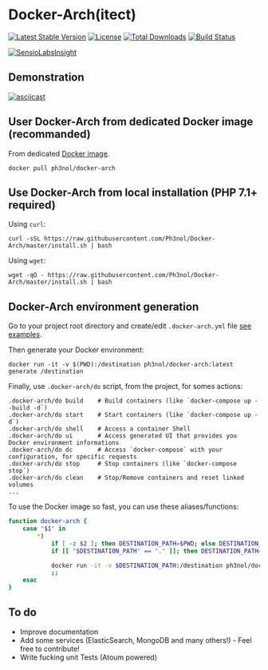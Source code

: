 # Docker-Arch(itect)

[![Latest Stable Version](https://img.shields.io/packagist/v/ph3nol/docker-arch.svg)](https://packagist.org/packages/ph3nol/docker-arch)
[![License](https://img.shields.io/packagist/l/ph3nol/docker-arch.svg)](https://packagist.org/packages/ph3nol/docker-arch)
[![Total Downloads](https://img.shields.io/packagist/dt/ph3nol/docker-arch.svg)](https://packagist.org/packages/ph3nol/docker-arch)
[![Build Status](https://secure.travis-ci.org/Ph3nol/Docker-Arch.png)](http://travis-ci.org/Ph3nol/Docker-Arch)

[![SensioLabsInsight](https://insight.sensiolabs.com/projects/acb7b2ff-0aa1-47bf-a0a9-7b944c36b7c4/big.png)](https://insight.sensiolabs.com/projects/acb7b2ff-0aa1-47bf-a0a9-7b944c36b7c4)

## Demonstration

[![asciicast](https://asciinema.org/a/137144.png)](https://asciinema.org/a/137144?autoplay=1)

## User Docker-Arch from dedicated Docker image (recommanded)

From dedicated [Docker image](https://hub.docker.com/r/ph3nol/docker-arch/).

``` shell
docker pull ph3nol/docker-arch
```

## Use Docker-Arch from local installation (PHP 7.1+ required)

Using `curl`:

``` shell
curl -sSL https://raw.githubusercontent.com/Ph3nol/Docker-Arch/master/install.sh | bash
```

Using `wget`:

``` shell
wget -qO - https://raw.githubusercontent.com/Ph3nol/Docker-Arch/master/install.sh | bash
```

## Docker-Arch environment generation

Go to your project root directory and create/edit `.docker-arch.yml` file [see examples](examples/).

Then generate your Docker environment:

``` shell
docker run -it -v $(PWD):/destination ph3nol/docker-arch:latest generate /destination
```

Finally, use `.docker-arch/do` script, from the project, for somes actions:

``` shell
.docker-arch/do build    # Build containers (like `docker-compose up --build -d`)
.docker-arch/do start    # Start containers (like `docker-compose up -d`)
.docker-arch/do shell    # Access a container Shell
.docker-arch/do ui       # Access generated UI that provides you Docker environment informations
.docker-arch/do dc       # Access `docker-compose` with your configuration, for specific requests
.docker-arch/do stop     # Stop containers (like `docker-compose stop`)
.docker-arch/do clean    # Stop/Remove containers and reset linked volumes
...
```

To use the Docker image so fast, you can use these aliases/functions:

``` bash
function docker-arch {
    case "$1" in
        *)
            if [ -z $2 ]; then DESTINATION_PATH=$PWD; else DESTINATION_PATH=$2; fi
            if [[ "$DESTINATION_PATH" == "." ]]; then DESTINATION_PATH=$PWD; fi

            docker run -it -v $DESTINATION_PATH:/destination ph3nol/docker-arch:latest generate /destination
            ;;
    esac
}
```

## To do

* Improve documentation
* Add some services (ElasticSearch, MongoDB and many others!) - Feel free to contribute!
* Write fucking unit Tests (Atoum powered)

